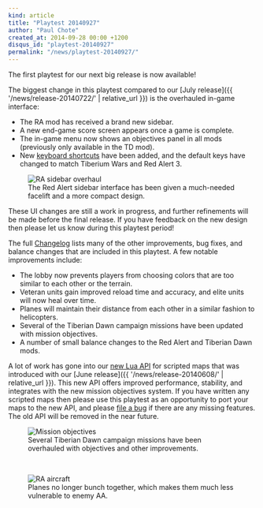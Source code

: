 ```yaml
---
kind: article
title: "Playtest 20140927"
author: "Paul Chote"
created_at: 2014-09-28 00:00 +1200
disqus_id: "playtest-20140927"
permalink: "/news/playtest-20140927/"
---
```


The first playtest for our next big release is now available!

The biggest change in this playtest compared to our [July release]({{ '/news/release-20140722/' | relative_url }}) is the overhauled in-game interface:

- The RA mod has received a brand new sidebar.
- A new end-game score screen appears once a game is complete.
- The in-game menu now shows an objectives panel in all mods (previously only available in the TD mod).
- New [keyboard shortcuts](https://github.com/OpenRA/OpenRA/wiki/Hotkeys) have been added, and the default keys have changed to match Tiberium Wars and Red Alert 3.

<figure>
  <img src="{{ '/images/news/20140927-sidebars.webp' | relative_url }}" loading="lazy" alt="RA sidebar overhaul" />
  <figcaption>The Red Alert sidebar interface has been given a much-needed facelift and a more compact design.</figcaption>
</figure>

These UI changes are still a work in progress, and further refinements will be made before the final release.  If you have feedback on the new design then please let us know during this playtest period!

The full [Changelog](https://wiki.openra.net/Changelog/185e98a1946fd03fe30766409521c3dca9c7b366) lists many of the other improvements, bug fixes, and balance changes that are included in this playtest.  A few notable improvements include:

- The lobby now prevents players from choosing colors that are too similar to each other or the terrain.
- Veteran units gain improved reload time and accuracy, and elite units will now heal over time.
- Planes will maintain their distance from each other in a similar fashion to helicopters.
- Several of the Tiberian Dawn campaign missions have been updated with mission objectives.
- A number of small balance changes to the Red Alert and Tiberian Dawn mods.

A lot of work has gone into our [new Lua API](https://github.com/OpenRA/OpenRA/wiki/Lua-API) for scripted maps that was introduced with our [June release]({{ '/news/release-20140608/' | relative_url }}).  This new API offers improved performance, stability, and integrates with the new mission objectives system.  If you have written any scripted maps then please use this playtest as an opportunity to port your maps to the new API, and please [file a bug](https://bugs.openra.net/) if there are any missing features.  The old API will be removed in the near future.

<figure>
  <img src="{{ '/images/news/20140927-objectives.webp' | relative_url }}" loading="lazy" alt="Mission objectives" />
  <figcaption>Several Tiberian Dawn campaign missions have been overhauled with objectives and other improvements.</figcaption>
</figure>
<br />
<figure>
  <img src="{{ '/images/news/20140927-aircraft.webp' | relative_url }}" loading="lazy" alt="RA aircraft" />
  <figcaption>Planes no longer bunch together, which makes them much less vulnerable to enemy AA.</figcaption>
</figure>
